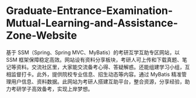 # Graduate-Entrance-Examination-Mutual-Learning-and-Assistance-Zone-Website
基于 SSM（Spring、Spring MVC、MyBatis）的考研互学互助专区网站，以 SSM 框架保障稳定高效。网站设有资料分享板块，考研人可上传和下载真题、笔记等资料。交流社区里，大家能交流备考心得、答疑解惑。还能组建学习小组，互相监督打卡。此外，提供院校专业信息、招生动态等内容。通过 MyBatis 精准管理用户信息、资料数据。此网站为考研人搭建互助平台，整合资源，分享经验，助力考研学子高效备考，实现上岸梦想。 
